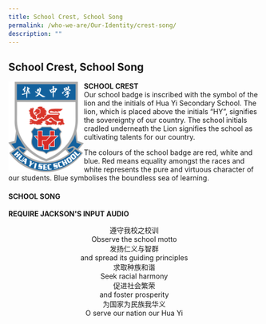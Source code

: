```yaml
---
title: School Crest, School Song
permalink: /who-we-are/Our-Identity/crest-song/
description: ""
---
```


## School Crest, School Song

<img src="/images/crest.png" style="width:30%" align=left>

**SCHOOL CREST**<br>
Our school badge is inscribed with the symbol of the lion and the initials of Hua Yi Secondary School. The lion, which is placed above the initials “HY”, signifies the sovereignty of our country. The school initials cradled underneath the Lion signifies the school as cultivating talents for our country.

The colours of the school badge are red, white and blue. Red means equality amongst the races and white represents the pure and virtuous character of our students. Blue symbolises the boundless sea of learning.

#### SCHOOL SONG

**REQUIRE JACKSON'S INPUT AUDIO**

<p align=center>
遵守我校之校训<br>
Observe the school motto<br>
发扬仁义与智群<br>
and spread its guiding principles<br>
求取种族和谐<br>
Seek racial harmony<br>
促进社会繁荣<br>
and foster prosperity<br>
为国家为民族我华义<br>
O serve our nation our Hua Yi
</p>
